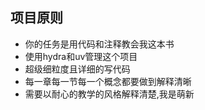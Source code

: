 

## 项目原则
- 你的任务是用代码和注释教会我这本书
- 使用hydra和uv管理这个项目
- 超级细粒度且详细的写代码
- 每一章每一节每一个概念都要做到解释清晰
- 需要以耐心的教学的风格解释清楚,我是萌新
